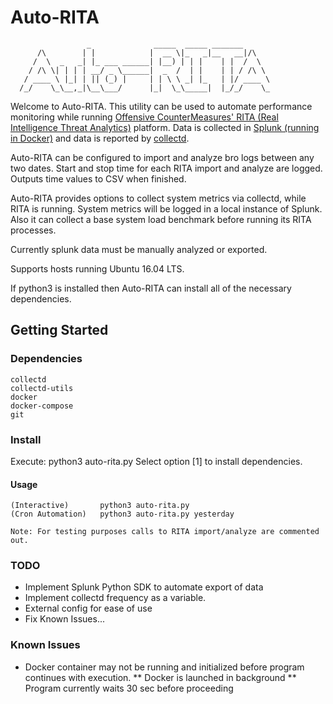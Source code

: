 # Auto-RITA

                     _              _____  _____ _______       
          /\        | |            |  __ \|_   _|__   __|/\    
         /  \  _   _| |_ ___ ______| |__) | | |    | |  /  \   
        / /\ \| | | | __/ _ \______|  _  /  | |    | | / /\ \  
       / ____ \ |_| | || (_) |     | | \ \ _| |_   | |/ ____ \ 
      /_/    \_\__,_|\__\___/      |_|  \_\_____|  |_/_/    \_

Welcome to Auto-RITA. This utility can be used to automate performance
monitoring while running [Offensive CounterMeasures' RITA
(Real Intelligence Threat Analytics)](https://github.com/ocmdev/rita) 
platform. Data is collected in [Splunk (running in Docker)](https://github.com/splunk/docker-splunk/tree/master/enterprise) and 
data is reported by [collectd](https://github.com/collectd/collectd).

Auto-RITA can be configured to import and analyze bro logs between any
two dates. Start and stop time for each RITA import and analyze are 
logged. Outputs time values to CSV when finished. 

Auto-RITA provides options to collect system metrics via
collectd, while RITA is running. System metrics will be logged
in a local instance of Splunk. Also it can collect a base system load
benchmark before running its RITA processes.

Currently splunk data must be manually analyzed or exported.

Supports hosts running Ubuntu 16.04 LTS.

If python3 is installed then Auto-RITA can install all of the
necessary dependencies.

## Getting Started

### Dependencies
```
collectd
collectd-utils
docker
docker-compose
git
```
       
### Install

Execute: python3 auto-rita.py
Select option [1] to install dependencies. 

#### Usage
```
(Interactive) 		python3 auto-rita.py
(Cron Automation)	python3 auto-rita.py yesterday

Note: For testing purposes calls to RITA import/analyze are commented out. 
```

### TODO

* Implement Splunk Python SDK to automate export of data
* Implement collectd frequency as a variable.
* External config for ease of use
* Fix Known Issues...

### Known Issues

* Docker container may not be running and initialized before program continues with execution.
** Docker is launched in background
** Program currently waits 30 sec before proceeding
